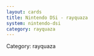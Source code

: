 ```yaml
---
layout: cards
title: Nintendo DSi - rayquaza
system: nintendo-dsi
category: rayquaza
---
```

<div class="alert alert-secondary mb-4"><span class="i18n innerHTML-category">Category: </span><span class="i18n innerHTML-cat-rayquaza">rayquaza</span></div>
